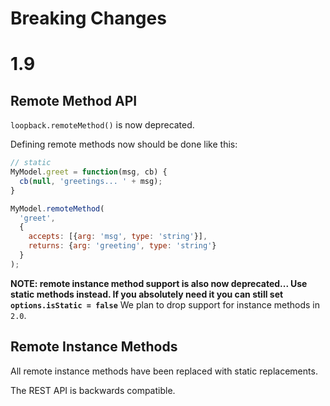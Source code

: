 # Breaking Changes

# 1.9

## Remote Method API

`loopback.remoteMethod()` is now deprecated.

Defining remote methods now should be done like this:

```js
// static
MyModel.greet = function(msg, cb) {
  cb(null, 'greetings... ' + msg);
}

MyModel.remoteMethod(
  'greet',
  {
    accepts: [{arg: 'msg', type: 'string'}],
    returns: {arg: 'greeting', type: 'string'}
  }
);
```

**NOTE: remote instance method support is also now deprecated...
Use static methods instead. If you absolutely need it you can still set
`options.isStatic = false`** We plan to drop support for instance methods in
`2.0`.

## Remote Instance Methods

All remote instance methods have been replaced with static replacements.

The REST API is backwards compatible.

